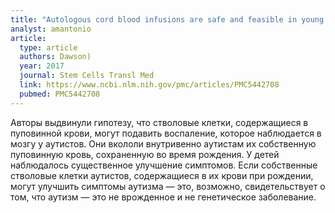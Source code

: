 ```yaml
---
title: "Аutologous cord blood infusions are safe and feasible in young children with autism spectrum disorder: results of a single-center phase I open-label trial"
analyst: amantonio
article:
  type: article
  authors: Dawson)
  year: 2017
  journal: Stem Cells Transl Med
  link: https://www.ncbi.nlm.nih.gov/pmc/articles/PMC5442708
  pubmed: PMC5442708
---
```


Авторы выдвинули гипотезу, что стволовые клетки, содержащиеся в пуповинной крови, могут подавить воспаление, которое наблюдается в мозгу у аутистов. Они вкололи внутривенно аутистам их собственную пуповинную кровь, сохраненную во время рождения. У детей наблюдалось существенное улучшение симптомов.
Если собственные стволовые клетки аутистов, содержащиеся в их крови при рождении, могут улучшить симптомы аутизма — это, возможно, свидетельствует о том, что аутизм — это не врожденное и не генетическое заболевание.
